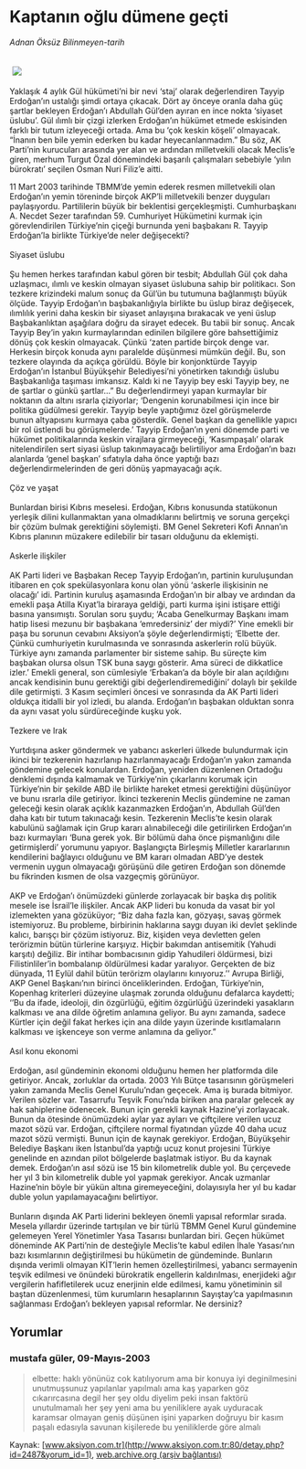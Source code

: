 # Kaptanın oğlu dümene geçti

*Adnan Öksüz Bilinmeyen-tarih*

<div>
 <font>
  <img border="0" height="1" src="/web/20030624014857im_/http://www.aksiyon.com.tr/images/blank.gif"/>
 </font>
 <font class="content">
  <p>
   <img border="0" hspace="5" src="/web/20030624014857im_/http://www.aksiyon.com.tr/resim/47/34.jpg" vspace="5"/>
  </p>
 </font>
 <font class="content">
  Yaklaşık 4 aylık Gül hükümeti’ni bir nevi ‘staj’ olarak değerlendiren Tayyip Erdoğan’ın ustalığı şimdi ortaya çıkacak. Dört ay önceye oranla daha güç şartlar bekleyen Erdoğan’ı Abdullah Gül’den ayıran en ince nokta ‘siyaset üslubu’. Gül ılımlı bir çizgi izlerken Erdoğan’ın hükümet etmede eskisinden farklı bir tutum izleyeceği ortada. Ama bu ‘çok keskin köşeli’ olmayacak.  “İnanın ben bile yemin ederken bu kadar heyecanlanmadım.” Bu söz, AK Parti’nin kurucuları arasında yer alan ve ardından milletvekili olacak Meclis’e giren, merhum Turgut Özal dönemindeki başarılı çalışmaları sebebiyle ‘yılın bürokratı’ seçilen Osman Nuri Filiz’e aitti.
 </font>
 <p>
  <font class="content">
   11 Mart 2003 tarihinde TBMM’de yemin ederek resmen milletvekili olan Erdoğan’ın yemin töreninde birçok AKP’li milletvekili benzer duyguları paylaşıyordu. Partililerin büyük bir beklentisi gerçekleşmişti. Cumhurbaşkanı A. Necdet Sezer tarafından 59. Cumhuriyet Hükümetini kurmak için görevlendirilen Türkiye’nin çiçeği burnunda yeni başbakanı R. Tayyip Erdoğan’la birlikte Türkiye’de neler değişecekti?
   <br/>
   <br/>
   Siyaset üslubu
   <br/>
   <br/>
   Şu hemen herkes tarafından kabul gören bir tesbit; Abdullah Gül çok daha uzlaşmacı, ılımlı ve keskin olmayan siyaset üslubuna sahip bir politikacı. Son tezkere krizindeki malum sonuç da Gül’ün bu tutumuna bağlanmıştı büyük ölçüde. Tayyip Erdoğan’ın başbakanlığıyla birlikte bu üslup biraz değişecek, ılımlılık yerini daha keskin bir siyaset anlayışına bırakacak ve yeni üslup Başbakanlıktan aşağılara doğru da sirayet edecek. Bu tabii bir sonuç. Ancak Tayyip Bey’in yakın kurmaylarından edinilen bilgilere göre bahsettiğimiz dönüş çok keskin olmayacak. Çünkü ‘zaten partide birçok denge var. Herkesin birçok konuda aynı paralelde düşünmesi mümkün değil. Bu, son tezkere olayında da açıkça görüldü. Böyle bir konjonktürde Tayyip Erdoğan’ın İstanbul Büyükşehir Belediyesi’ni yönetirken takındığı üslubu Başbakanlığa taşıması imkansız. Kaldı ki ne Tayyip bey eski Tayyip bey, ne de şartlar o günkü şartlar...” Bu değerlendirmeyi yapan kurmaylar bir noktanın da altını ısrarla çiziyorlar; ‘Dengenin korunabilmesi için ince bir politika güdülmesi gerekir. Tayyip beyle yaptığımız özel görüşmelerde bunun altyapısını kurmaya çaba gösterdik. Genel başkan da genellikle yapıcı bir rol üstlendi bu görüşmelerde.’  Tayyip Erdoğan’ın yeni dönemde parti ve hükümet politikalarında keskin virajlara girmeyeceği, ‘Kasımpaşalı’ olarak nitelendirilen sert siyasi üslup takınmayacağı belirtiliyor ama Erdoğan’ın bazı alanlarda ‘genel başkan’ sıfatıyla daha önce yaptığı bazı değerlendirmelerinden de geri dönüş yapmayacağı açık.
   <br/>
   <br/>
   Çöz ve yaşat
   <br/>
   <br/>
   Bunlardan birisi Kıbrıs meselesi. Erdoğan, Kıbrıs konusunda statükonun yerleşik dilini kullanmaktan yana olmadıklarını belirtmiş ve soruna gerçekçi bir çözüm bulmak gerektiğini söylemişti. BM Genel Sekreteri Kofi Annan’ın Kıbrıs planının müzakere edilebilir bir tasarı olduğunu da eklemişti.
   <br/>
   <br/>
   Askerle ilişkiler
   <br/>
   <br/>
   AK Parti lideri ve Başbakan Recep Tayyip Erdoğan’ın, partinin kuruluşundan itibaren en çok spekülasyonlara konu olan yönü ‘askerle ilişkisinin ne olacağı’ idi. Partinin kuruluş aşamasında Erdoğan’ın bir albay ve ardından da emekli paşa Atilla Kıyat’la biraraya geldiği, parti kurma işini istişare ettiği basına yansımıştı. Sorulan soru şuydu; ‘Acaba Genelkurmay Başkanı imam hatip lisesi mezunu bir başbakana ‘emredersiniz’ der miydi?’ Yine emekli bir paşa bu sorunun cevabını Aksiyon’a şöyle değerlendirmişti; ‘Elbette der. Çünkü cumhuriyetin kurulmasında ve sonrasında askerlerin rolü büyük. Türkiye aynı zamanda parlamenter bir sisteme sahip. Bu süreçte kim başbakan olursa olsun TSK buna saygı gösterir. Ama süreci de dikkatlice izler.’ Emekli general, son cümlesiyle ‘Erbakan’a da böyle bir alan açıldığını ancak kendisinin bunu gerektiği gibi değerlendiremediğini’ dolaylı bir şekilde dile getirmişti. 3 Kasım seçimleri öncesi ve sonrasında da AK Parti lideri oldukça itidalli bir yol izledi, bu alanda. Erdoğan’ın başbakan olduktan sonra da aynı vasat yolu sürdüreceğinde kuşku yok.
   <br/>
   <br/>
   Tezkere ve Irak
   <br/>
   <br/>
   Yurtdışına asker göndermek ve yabancı askerleri ülkede bulundurmak için ikinci bir tezkerenin hazırlanıp hazırlanmayacağı Erdoğan’ın yakın zamanda göndemine gelecek konulardan. Erdoğan, yeniden düzenlenen Ortadoğu denklemi dışında kalmamak ve Türkiye’nin çıkarlarını korumak için Türkiye’nin bir şekilde ABD ile birlikte hareket etmesi gerektiğini düşünüyor ve bunu ısrarla dile getiriyor. İkinci tezkerenin Meclis gündemine ne zaman geleceği kesin olarak açıklık kazanmazken Erdoğan’ın, Abdullah Gül’den daha katı bir tutum takınacağı kesin. Tezkerenin Meclis’te kesin olarak kabulünü sağlamak için Grup kararı alınabileceği dile getirilirken Erdoğan’ın bazı kurmayları ‘Buna gerek yok. Bir bölümü daha önce pişmanlığını dile getirmişlerdi’ yorumunu yapıyor. Başlangıçta Birleşmiş Milletler kararlarının kendilerini bağlayıcı olduğunu ve BM kararı olmadan ABD’ye destek vermenin uygun olmayacağı görüşünü dile getiren Erdoğan son dönemde bu fikrinden kısmen de olsa vazgeçmiş görünüyor.
   <br/>
   <br/>
   AKP ve Erdoğan’ı önümüzdeki günlerde zorlayacak bir başka dış politik mesele ise İsrail’le ilişkiler. Ancak AKP lideri bu konuda da vasat bir yol izlemekten yana gözüküyor; “Biz daha fazla kan, gözyaşı, savaş görmek istemiyoruz. Bu probleme, birbirinin haklarına saygı duyan iki devlet şeklinde kalıcı, barışçı bir çözüm istiyoruz. Biz, kişiden veya devletten gelen terörizmin bütün türlerine karşıyız. Hiçbir bakımdan antisemitik (Yahudi karşıtı) değiliz. Bir intihar bombacısının gidip Yahudileri öldürmesi, bizi Filistinliler’in bombalanıp öldürülmesi kadar yaralıyor. Gerçekten de biz dünyada, 11 Eylül dahil bütün terörizm olaylarını kınıyoruz.’’ Avrupa Birliği, AKP Genel Başkanı’nın birinci önceliklerinden. Erdoğan, Türkiye’nin, Kopenhag kriterleri düzeyine ulaşmak zorunda olduğunu defalarca kaydetti; ‘’Bu da ifade, ideoloji, din özgürlüğü, eğitim özgürlüğü üzerindeki yasakların kalkması ve ana dilde öğretim anlamına geliyor. Bu aynı zamanda, sadece Kürtler için değil fakat herkes için ana dilde yayın üzerinde kısıtlamaların kalkması ve işkenceye son verme anlamına da geliyor.”
   <br/>
   <br/>
   Asıl konu ekonomi
   <br/>
   <br/>
   Erdoğan, asıl gündeminin ekonomi olduğunu hemen her platformda dile getiriyor. Ancak, zorluklar da ortada. 2003 Yılı Bütçe tasarısının görüşmeleri yakın zamanda Meclis Genel Kurulu’ndan geçecek. Ama iş burada bitmiyor. Verilen sözler var. Tasarrufu Teşvik Fonu’nda biriken ana paralar gelecek ay hak sahiplerine ödenecek. Bunun için gerekli kaynak Hazine’yi zorlayacak. Bunun da ötesinde önümüzdeki aylar yaz ayları ve çiftçilere verilen ucuz mazot sözü var. Erdoğan, çiftçilere normal fiyatından yüzde 40 daha ucuz mazot sözü vermişti. Bunun için de kaynak gerekiyor. Erdoğan, Büyükşehir Belediye Başkanı iken İstanbul’da yaptığı ucuz konut projesini Türkiye genelinde en azından pilot bölgelerde başlatmak istiyor. Bu da kaynak demek. Erdoğan’ın asıl sözü ise 15 bin kilometrelik duble yol. Bu çerçevede her yıl 3 bin kilometrelik duble yol yapmak gerekiyor. Ancak uzmanlar Hazine’nin böyle bir yükün altına giremeyeceğini, dolayısıyla her yıl bu kadar duble yolun yapılamayacağını belirtiyor.
   <br/>
   <br/>
   Bunların dışında AK Parti liderini bekleyen önemli yapısal reformlar sırada. Mesela yıllardır üzerinde tartışılan ve bir türlü TBMM Genel Kurul gündemine gelemeyen Yerel Yönetimler Yasa Tasarısı bunlardan biri. Geçen hükümet döneminde AK Parti’nin de desteğiyle Meclis’te kabul edilen İhale Yasası’nın bazı kısımlarının değiştirilmesi bu hükümetin de gündeminde. Bunların dışında verimli olmayan KİT’lerin hemen özelleştirilmesi, yabancı sermayenin teşvik edilmesi ve önündeki bürokratik engellerin kaldırılması, enerjideki ağır vergilerin hafifletilerek ucuz enerjinin elde edilmesi, kamu yönetiminin sil baştan düzenlenmesi, tüm kurumların hesaplarının Sayıştay’ca yapılmasının sağlanması Erdoğan’ı bekleyen yapısal reformlar. Ne dersiniz?
  </font>
 </p>
</div>


## Yorumlar

### mustafa güler, 09-Mayıs-2003
> elbette: 
> haklı yönünüz cok katılıyorum ama bir konuya iyi deginilmesini unutmuşsunuz yapılanlar yapılmalı ama kaş yaparken göz cıkarırcasına degil her şey oldu diyelim peki insan faktörü unutulmamalı her şey yeni ama bu yeniliklere ayak uyduracak karamsar olmayan geniş düşünen işini yaparken doğruyu bir kasım paşalı edasıyla savunan kişilerede bu yeniliklerde göre almalı

Kaynak: [www.aksiyon.com.tr](http://www.aksiyon.com.tr:80/detay.php?id=2487&yorum_id=1), [web.archive.org (arşiv bağlantısı)](http://web.archive.org/web/20030624014857/http://www.aksiyon.com.tr:80/detay.php?id=2487&yorum_id=1)

